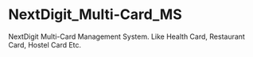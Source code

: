# NextDigit_Multi-Card_MS
NextDigit Multi-Card Management System. Like Health Card, Restaurant Card, Hostel Card Etc. 
